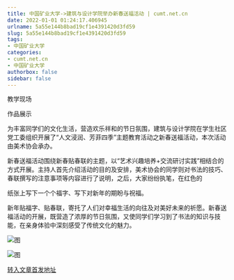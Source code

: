 ```yaml
---
title: 中国矿业大学->建筑与设计学院举办新春送福活动 | cumt.net.cn
date: 2022-01-01 01:24:17.406945
urlname: 5a55e144b8bad19cf1e4391420d3fd59
slug: 5a55e144b8bad19cf1e4391420d3fd59
tags: 
- 中国矿业大学
categories:
- cumt.net.cn
- 中国矿业大学
authorbox: false
sidebar: false
---
```

教学现场

作品展示

为丰富同学们的文化生活，营造欢乐祥和的节日氛围，建筑与设计学院在学生社区党工委组织开展了“人文浸润、芳菲四季”主题教育活动之新春送福活动，本次活动由美术协会承办。

新春送福活动围绕新春贴春联的主题，以“艺术兴趣培养+交流研讨实践”相结合的方式开展。主持人首先介绍活动的目的及安排，美术协会的同学则对书法的技巧、春联撰写的注意事项等内容进行了说明，之后，大家纷纷执笔，在红色的
<!--more-->
纸张上写下一个个福字、写下对新年的期盼与祝福。

新年贴福字、贴春联，寄托了人们对幸福生活的向往及对美好未来的祈愿。新春送福活动的开展，既营造了浓厚的节日氛围，又使同学们学习到了书法的知识与技能，在亲身体验中深刻感受了传统文化的魅力。

![图](http://xwzx.cumt.edu.cn/_upload/article/images/1b/93/a7881b43426ea183f964eaab75b6/66899857-1f3b-437f-89af-bc8ffba7fe63.png)

![图](http://xwzx.cumt.edu.cn/_upload/article/images/1b/93/a7881b43426ea183f964eaab75b6/dd747e38-1c86-4ed6-8521-877203778a32.jpg)

[转入文章首发地址](http://xwzx.cumt.edu.cn/62/6d/c523a615021/page.htm)